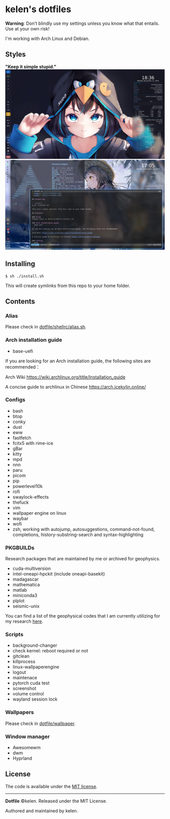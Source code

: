 # kelen's dotfiles

**Warning**: Don’t blindly use my settings unless you know what that entails. Use at your own risk!

I'm working with Arch Linux and Debian.

## Styles  
**"Keep it simple stupid."**
![image](./assets/desktop.png)
![image](./assets/windows.png)

## Installing

```console
$ sh ./install.sh
```
This will create symlinks from this repo to your home folder.

## Contents

### Alias
Please check in [dotfile/shellrc/alias.sh](./shellrc/alias.sh).

### Arch installation guide
- base-uefi

If you are looking for an Arch installation guide, the following sites are recommended：

Arch Wiki https://wiki.archlinux.org/title/Installation_guide

A concise guide to archlinux in Chinese https://arch.icekylin.online/

### Configs
- bash
- btop
- conky
- dust
- eww
- fastfetch
- fcitx5 with rime-ice
- gBar
- kitty
- mpd
- nnn
- paru
- picom
- pip
- powerlevel10k
- rofi
- swaylock-effects
- thefuck
- vim
- wallpaper engine on linux
- waybar
- wofi
- zsh, working with autojump, autosuggestions, command-not-found, completions, history-substring-search and syntax-highlighting

### PKGBUILDs
Research packages that are maintained by me or archived for geophysics.
- cuda-multiversion
- intel-oneapi-hpckit (include oneapi-basekit)
- madagascar
- mathematica
- matlab
- miniconda3
- plplot
- seismic-unix

You can find a list of the geophysical codes that I am currently utilizing for my research [here](./pkgbuilds/README.md).


### Scripts
- background-changer
- check kernel: reboot required or not
- gitclean
- killprocess
- linux-wallpaperengine
- logout
- maintenace
- pytorch cuda test
- screenshot
- volume control
- wayland session lock

### Wallpapers
Please check in [dotfile/wallpaper](./wallpaper/).

### Window manager
- Awesomewm
- dwm
- Hyprland

## License
The code is available under the [MIT license][license].

---
**Dotfile** ©kelen. Released under the MIT License.

Authored and maintained by kelen.

<!-- Link labels: -->
[license]: LICENSE